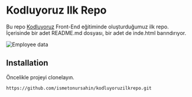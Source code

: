 # Kodluyoruz Ilk Repo
Bu repo [Kodluyoruz](https://www.kodluyoruz.org) Front-End eğitiminde oluşturduğumuz ilk repo. İçerisinde bir adet README.md dosyası, bir adet de inde.html barındırıyor. 
<!--![proje resmi](https://r.resimlink.com/b0zB5f.png)
-->
![Employee data](/KODLUYORUZILKREPO/kodluyoruz_ilk_repo.png "Employee Data title")
## Installation
  Öncelikle projeyi clonelayın.
``` 
https://github.com/ismetonursahin/kodluyoruzilkrepo.git
``` 


  
